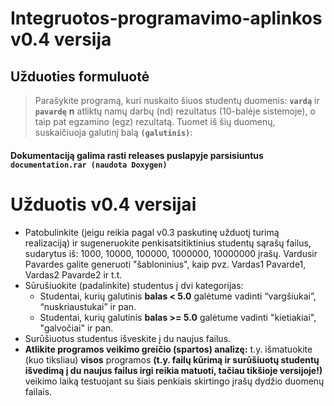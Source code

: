 # Integruotos-programavimo-aplinkos v0.4 versija
## Užduoties formuluotė
> Parašykite programą, kuri nuskaito šiuos studentų duomenis:
**`vardą`** ir **`pavardę`**
 **n** atliktų namų darbų (nd) rezultatus (10-balėje sistemoje), o taip pat egzamino (egz) rezultatą.
Tuomet iš šių duomenų, suskaičiuoja galutinį balą **`(galutinis)`**:

#### Dokumentaciją galima rasti releases puslapyje parsisiuntus **`documentation.rar (naudota Doxygen)`**

# Užduotis v0.4 versijai
- Patobulinkite (jeigu reikia pagal v0.3  paskutinę užduotį turimą realizaciją) ir  sugeneruokite penkisatsitiktinius studentų sąrašų failus, sudarytus iš: 1000, 10000, 100000, 1000000, 10000000 įrašų. Vardusir Pavardes galite generuoti "šabloninius", kaip pvz. Vardas1 Pavarde1, Vardas2 Pavarde2 ir t.t.
- Sūrušiuokite (padalinkite) studentus į dvi kategorijas:
  - Studentai, kurių galutinis **balas < 5.0** galėtume vadinti “vargšiukai”, “nuskriaustukai” ir pan.
  - Studentai, kurių galutinis **balas >= 5.0** galėtume vadinti "kietiakiai", "galvočiai" ir pan.
- Surūšiuotus studentus išveskite į du naujus failus.
- **Atlikite programos veikimo greičio (spartos) analizę:** t.y. išmatuokite (kuo tiksliau) **visos** programos **(t.y. failų kūrimą ir surūšiuotų studentų išvedimą į du naujus failus irgi reikia matuoti, tačiau tikšioje versijoje!)** veikimo laiką testuojant su šiais penkiais skirtingo įrašų dydžio duomenų failais.

